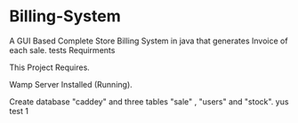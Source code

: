 # Billing-System
A GUI Based Complete Store Billing System in java that generates Invoice of each sale.
tests
      Requirments
      
This Project Requires.

Wamp Server Installed (Running).

Create database  "caddey"  and three tables "sale" , "users" and "stock".
yus test 1